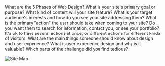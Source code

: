 What are the 6 Phases of Web Design?
What is your site's primary goal or purpose? What kind of content will your site feature?
What is your target audience's interests and how do you see your site addressing them?
What is the primary "action" the user should take when coming to your site? Do you want them to search for information, contact you, or see your portfolio? It's ok to have several actions at once, or different actions for different kinds of visitors.
What are the main things someone should know about design and user experience?
What is user experience design and why is it valuable?
Which parts of the challenge did you find tedious?

![Site Map](/Users/alexforger/desktop/devbootcamp/phase-0-material/phase-0/week-2/imgs/DBC-Site-Map.png)
